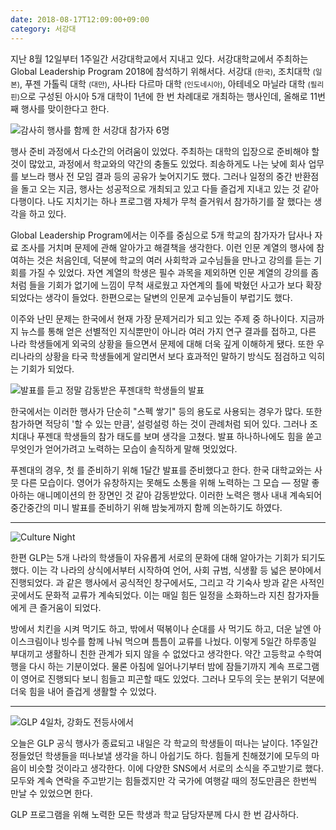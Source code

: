 ```yaml
---
date: 2018-08-17T12:09:00+09:00
category: 서강대
---
```


지난 8월 12일부터 1주일간 서강대학교에서 지내고 있다. 서강대학교에서 주최하는 Global Leadership Program 2018에 참석하기 위해서다. 서강대 <small>(한국)</small>, 조치대학 <small>(일본)</small>, 푸젠 가톨릭 대학 <small>(대만)</small>, 사나타 다르마 대학 <small>(인도네시아)</small>, 아테네오 마닐라 대학 <small>(필리핀)</small>으로 구성된 아시아 5개 대학이 1년에 한 번 차례대로 개최하는 행사인데, 올해로 11번째 행사를 맞이한다고 한다.

![감사히 행사를 함께 한 서강대 참가자 6명](/images/GLP_2018/1.png)

행사 준비 과정에서 다소간의 어려움이 있었다. 주최하는 대학의 입장으로 준비해야 할 것이 많았고, 과정에서 학교와의 약간의 충돌도 있었다. 죄송하게도 나는 낮에 회사 업무를 보느라 행사 전 모임 결과 등의 공유가 늦어지기도 했다. 그러나 일정의 중간 반환점을 돌고 오는 지금, 행사는 성공적으로 개최되고 있고 다들 즐겁게 지내고 있는 것 같아 다행이다. 나도 지치기는 하나 프로그램 자체가 무척 즐거워서 참가하기를 잘 했다는 생각을 하고 있다.

Global Leadership Program에서는 이주를 중심으로 5개 학교의 참가자가 답사나 자료 조사를 거치며 문제에 관해 알아가고 해결책을 생각한다. 이런 인문 계열의 행사에 참여하는 것은 처음인데, 덕분에 학교의 여러 사회학과 교수님들을 만나고 강의를 듣는 기회를 가질 수 있었다. 자연 계열의 학생은 필수 과목을 제외하면 인문 계열의 강의를 좀처럼 들을 기회가 없기에 느낌이 무척 새로웠고 자연계의 틀에 박혔던 사고가 보다 확장되었다는 생각이 들었다. 한편으로는 달변의 인문계 교수님들이 부럽기도 했다.

이주와 난민 문제는 한국에서 현재 가장 문제거리가 되고 있는 주제 중 하나이다. 지금까지 뉴스를 통해 얻은 선별적인 지식뿐만이 아니라 여러 가지 연구 결과를 접하고, 다른 나라 학생들에게 외국의 상황을 들으면서 문제에 대해 더욱 깊게 이해하게 됐다. 또한 우리나라의 상황을 타국 학생들에게 알리면서 보다 효과적인 말하기 방식도 점검하고 익히는 기회가 되었다.

![발표를 듣고 정말 감동받은 푸젠대학 학생들의 발표](/images/GLP_2018/2.png)

한국에서는 이러한 행사가 단순히 "스펙 쌓기" 등의 용도로 사용되는 경우가 많다. 또한 참가하면 적당히 '할 수 있는 만큼', 설렁설렁 하는 것이 관례처럼 되어 있다. 그러나 조치대나 푸젠대 학생들의 참가 태도를 보며 생각을 고쳤다. 발표 하나하나에도 힘을 쏟고 무엇인가 얻어가려고 노력하는 모습이 솔직하게 말해 멋있었다. 

푸젠대의 경우, 첫 <Country Report>를 준비하기 위해 1달간 발표를 준비했다고 한다. 한국 대학교와는 사뭇 다른 모습이다. 영어가 유창하지는 못해도 소통을 위해 노력하는 그 모습 — 정말 좋아하는 애니메이션의 한 장면인 것 같아 감동받았다. 이러한 노력은 행사 내내 계속되어 중간중간의 미니 발표를 준비하기 위해 밤늦게까지 함께 의논하기도 하였다.

---

![Culture Night](/images/GLP_2018/3.png)

한편 GLP는 5개 나라의 학생들이 자유롭게 서로의 문화에 대해 알아가는 기회가 되기도 했다. 이는 각 나라의 상식에서부터 시작하여 언어, 사회 규범, 식생활 등 넓은 분야에서 진행되었다. <Culture Night>과 같은 행사에서 공식적인 창구에서도, 그리고 각 기숙사 방과 같은 사적인 곳에서도 문화적 교류가 계속되었다. 이는 매일 힘든 일정을 소화하느라 지친 참가자들에게 큰 즐거움이 되었다.

방에서 치킨을 시켜 먹기도 하고, 밖에서 떡볶이나 순대를 사 먹기도 하고, 더운 날엔 아이스크림이나 빙수를 함께 나눠 먹으며 틈틈이 교류를 나눴다. 이렇게 5일간 하루종일 부대끼고 생활하니 친한 관계가 되지 않을 수 없었다고 생각한다. 약간 고등학교 수학여행을 다시 하는 기분이었다. 물론 아침에 일어나기부터 밤에 잠들기까지 계속 프로그램이 영어로 진행되다 보니 힘들고 피곤할 때도 있었다. 그러나 모두의 웃는 분위기 덕분에 더욱 힘을 내어 즐겁게 생활할 수 있었다.

---

![GLP 4일차, 강화도 전등사에서](/images/GLP_2018/4.png)

오늘은 GLP 공식 행사가 종료되고 내일은 각 학교의 학생들이 떠나는 날이다. 1주일간 정들었던 학생들을 떠나보낼 생각을 하니 아쉽기도 하다. 힘들게 친해졌기에 모두의 마음이 비슷할 것이라고 생각한다. 이에 다양한 SNS에서 서로의 소식을 주고받기로 했다. 모두와 계속 연락을 주고받기는 힘들겠지만 각 국가에 여행갈 때의 정도만큼은 한번씩 만날 수 있었으면 한다.

GLP 프로그램을 위해 노력한 모든 학생과 학교 담당자분께 다시 한 번 감사하다.